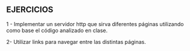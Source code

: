 ## EJERCICIOS ##
1 - Implementar un servidor http que sirva diferentes páginas utilizando como base el código analizado en clase.

2- Utilizar links para navegar entre las distintas páginas.